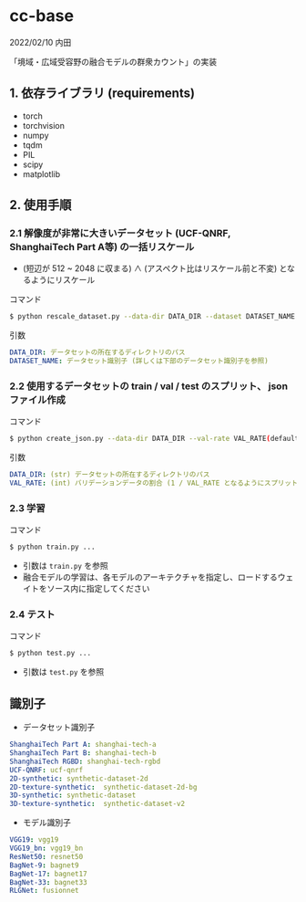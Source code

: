 # cc-base

2022/02/10 内田

「境域・広域受容野の融合モデルの群衆カウント」の実装

## 1. 依存ライブラリ (requirements)

* torch
* torchvision
* numpy
* tqdm
* PIL
* scipy
* matplotlib

## 2. 使用手順

### 2.1 解像度が非常に大きいデータセット (UCF-QNRF, ShanghaiTech Part A等) の一括リスケール

* (短辺が 512 ~ 2048 に収まる) ∧ (アスペクト比はリスケール前と不変) となるようにリスケール

コマンド
```bash
$ python rescale_dataset.py --data-dir DATA_DIR --dataset DATASET_NAME
```

引数
```yaml
DATA_DIR: データセットの所在するディレクトリのパス
DATASET_NAME: データセット識別子 (詳しくは下部のデータセット識別子を参照) 
```

### 2.2 使用するデータセットの train / val / test のスプリット、 json ファイル作成

コマンド
```bash
$ python create_json.py --data-dir DATA_DIR --val-rate VAL_RATE(default: 4)
```

引数
```yaml
DATA_DIR: (str) データセットの所在するディレクトリのパス
VAL_RATE: (int) バリデーションデータの割合 (1 / VAL_RATE となるようにスプリット) 
```

### 2.3 学習

コマンド
```bash
$ python train.py ...
```

* 引数は `train.py` を参照
* 融合モデルの学習は、各モデルのアーキテクチャを指定し、ロードするウェイトをソース内に指定してください

### 2.4 テスト

コマンド
```bash
$ python test.py ...
```

* 引数は `test.py` を参照


## 識別子

* データセット識別子

```yaml
ShanghaiTech Part A: shanghai-tech-a 
ShanghaiTech Part B: shanghai-tech-b 
ShanghaiTech RGBD: shanghai-tech-rgbd
UCF-QNRF: ucf-qnrf
2D-synthetic: synthetic-dataset-2d
2D-texture-synthetic:  synthetic-dataset-2d-bg
3D-synthetic: synthetic-dataset
3D-texture-synthetic:  synthetic-dataset-v2
```

* モデル識別子

```yaml
VGG19: vgg19
VGG19_bn: vgg19_bn
ResNet50: resnet50
BagNet-9: bagnet9
BagNet-17: bagnet17
BagNet-33: bagnet33
RLGNet: fusionnet
```
